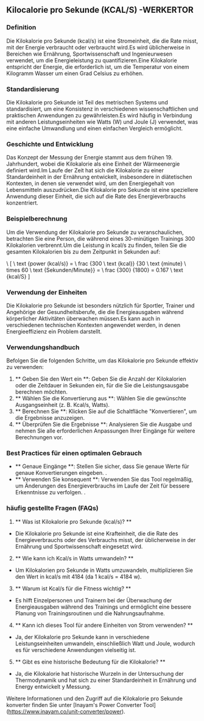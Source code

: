 ## Kilocalorie pro Sekunde (KCAL/S) -WERKERTOR

### Definition
Die Kilokalorie pro Sekunde (kcal/s) ist eine Stromeinheit, die die Rate misst, mit der Energie verbraucht oder verbraucht wird.Es wird üblicherweise in Bereichen wie Ernährung, Sportwissenschaft und Ingenieurwesen verwendet, um die Energieleistung zu quantifizieren.Eine Kilokalorie entspricht der Energie, die erforderlich ist, um die Temperatur von einem Kilogramm Wasser um einen Grad Celsius zu erhöhen.

### Standardisierung
Die Kilokalorie pro Sekunde ist Teil des metrischen Systems und standardisiert, um eine Konsistenz in verschiedenen wissenschaftlichen und praktischen Anwendungen zu gewährleisten.Es wird häufig in Verbindung mit anderen Leistungseinheiten wie Watts (W) und Joule (J) verwendet, was eine einfache Umwandlung und einen einfachen Vergleich ermöglicht.

### Geschichte und Entwicklung
Das Konzept der Messung der Energie stammt aus dem frühen 19. Jahrhundert, wobei die Kilokalorie als eine Einheit der Wärmeenergie definiert wird.Im Laufe der Zeit hat sich die Kilokalorie zu einer Standardeinheit in der Ernährung entwickelt, insbesondere in diätetischen Kontexten, in denen sie verwendet wird, um den Energiegehalt von Lebensmitteln auszudrücken.Die Kilokalorie pro Sekunde ist eine speziellere Anwendung dieser Einheit, die sich auf die Rate des Energieverbrauchs konzentriert.

### Beispielberechnung
Um die Verwendung der Kilokalorie pro Sekunde zu veranschaulichen, betrachten Sie eine Person, die während eines 30-minütigen Trainings 300 Kilokalorien verbrennt.Um die Leistung in kcal/s zu finden, teilen Sie die gesamten Kilokalorien bis zu dem Zeitpunkt in Sekunden auf:

\ [
\ text {power (kcal/s)} = \ frac {300 \ text {kcal}} {30 \ text {minute} \ times 60 \ text {Sekunden/Minute}} = \ frac {300} {1800} = 0.167 \ text {kcal/S}
\]

### Verwendung der Einheiten
Die Kilokalorie pro Sekunde ist besonders nützlich für Sportler, Trainer und Angehörige der Gesundheitsberufe, die die Energieausgaben während körperlicher Aktivitäten überwachen müssen.Es kann auch in verschiedenen technischen Kontexten angewendet werden, in denen Energieeffizienz ein Problem darstellt.

### Verwendungshandbuch
Befolgen Sie die folgenden Schritte, um das Kilokalorie pro Sekunde effektiv zu verwenden:
1. ** Geben Sie den Wert ein **: Geben Sie die Anzahl der Kilokalorien oder die Zeitdauer in Sekunden ein, für die Sie die Leistungsausgabe berechnen möchten.
2. ** Wählen Sie die Konvertierung aus **: Wählen Sie die gewünschte Ausgangseinheit (z. B. Kcal/s, Watts).
3. ** Berechnen Sie **: Klicken Sie auf die Schaltfläche "Konvertieren", um die Ergebnisse anzuzeigen.
4. ** Überprüfen Sie die Ergebnisse **: Analysieren Sie die Ausgabe und nehmen Sie alle erforderlichen Anpassungen Ihrer Eingänge für weitere Berechnungen vor.

### Best Practices für einen optimalen Gebrauch
- ** Genaue Eingänge **: Stellen Sie sicher, dass Sie genaue Werte für genaue Konvertierungen eingeben.
.
- ** Verwenden Sie konsequent **: Verwenden Sie das Tool regelmäßig, um Änderungen des Energieverbrauchs im Laufe der Zeit für bessere Erkenntnisse zu verfolgen.
.

### häufig gestellte Fragen (FAQs)

1. ** Was ist Kilokalorie pro Sekunde (kcal/s)? **
- Die Kilokalorie pro Sekunde ist eine Krafteinheit, die die Rate des Energieverbrauchs oder des Verbrauchs misst, der üblicherweise in der Ernährung und Sportwissenschaft eingesetzt wird.

2. ** Wie kann ich Kcal/s in Watts umwandeln? **
- Um Kilokalorien pro Sekunde in Watts umzuwandeln, multiplizieren Sie den Wert in kcal/s mit 4184 (da 1 kcal/s = 4184 w).

3. ** Warum ist Kcal/s für die Fitness wichtig? **
- Es hilft Einzelpersonen und Trainern bei der Überwachung der Energieausgaben während des Trainings und ermöglicht eine bessere Planung von Trainingsroutinen und die Nahrungsaufnahme.

4. ** Kann ich dieses Tool für andere Einheiten von Strom verwenden? **
- Ja, der Kilokalorie pro Sekunde kann in verschiedene Leistungseinheiten umwandeln, einschließlich Watt und Joule, wodurch es für verschiedene Anwendungen vielseitig ist.

5. ** Gibt es eine historische Bedeutung für die Kilokalorie? **
- Ja, die Kilokalorie hat historische Wurzeln in der Untersuchung der Thermodynamik und hat sich zu einer Standardeinheit in Ernährung und Energy entwickelt y Messung.

Weitere Informationen und den Zugriff auf die Kilokalorie pro Sekunde konverter finden Sie unter [Inayam's Power Converter Tool] (https://www.inayam.co/unit-converter/power).